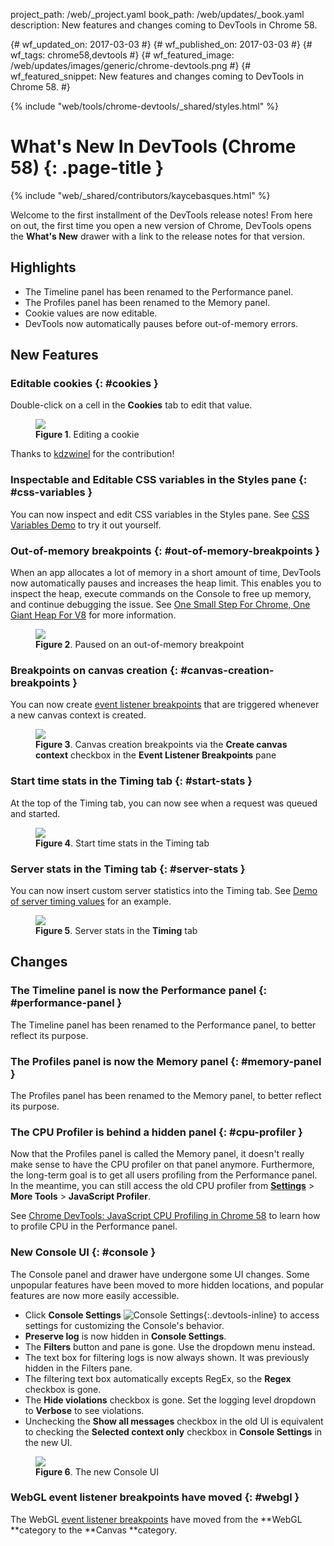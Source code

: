 project_path: /web/_project.yaml
book_path: /web/updates/_book.yaml
description: New features and changes coming to DevTools in Chrome 58.

{# wf_updated_on: 2017-03-03 #}
{# wf_published_on: 2017-03-03 #}
{# wf_tags: chrome58,devtools #}
{# wf_featured_image: /web/updates/images/generic/chrome-devtools.png #}
{# wf_featured_snippet: New features and changes coming to DevTools in Chrome 58. #}

{% include "web/tools/chrome-devtools/_shared/styles.html" %}

# What's New In DevTools (Chrome 58) {: .page-title }

{% include "web/_shared/contributors/kaycebasques.html" %}

Welcome to the first installment of the DevTools release notes! From here on
out, the first time you open a new version of Chrome, DevTools opens the
**What's New** drawer with a link to the release notes for that version.

## Highlights

* The Timeline panel has been renamed to the Performance panel.
* The Profiles panel has been renamed to the Memory panel.
* Cookie values are now editable.
* DevTools now automatically pauses before out-of-memory errors.

## New Features

### Editable cookies {: #cookies }

Double-click on a cell in the **Cookies** tab to edit that value.

<figure>
  <img src="/web/updates/images/2017/03/editable-cookies.png"/>
  <figcaption>
    <b>Figure 1</b>. Editing a cookie
  </figcaption>
</figure>

Thanks to [kdzwinel](https://twitter.com/kdzwinel) for the contribution!

### Inspectable and Editable CSS variables in the Styles pane {: #css-variables }

You can now inspect and edit CSS variables in the Styles pane. See [CSS
Variables Demo][css vars] to try it out yourself.

[css vars]: https://googlechrome.github.io/devtools-samples/author/css-vars

### Out-of-memory breakpoints {: #out-of-memory-breakpoints }

When an app allocates a lot of memory in a short amount of time, DevTools now
automatically pauses and increases the heap limit. This enables you to inspect
the heap, execute commands on the Console to free up memory, and continue
debugging the issue. See [One Small Step For Chrome, One Giant Heap For
V8][heap] for more information.

<figure>
  <img src="/web/updates/images/2017/03/out-of-memory-breakpoint.png"/>
  <figcaption>
    <b>Figure 2</b>. Paused on an out-of-memory breakpoint
  </figcaption>
</figure>

[heap]: https://v8project.blogspot.com/2017/02/one-small-step-for-chrome-one-giant.html

### Breakpoints on canvas creation {: #canvas-creation-breakpoints }

You can now create [event listener breakpoints][event-listener-breakpoint]
that are triggered whenever a new canvas context is created.

<figure>
  <img src="/web/updates/images/2017/03/canvas-breakpoint.png"/>
  <figcaption>
    <b>Figure 3</b>. Canvas creation breakpoints via the <b>Create canvas
    context</b> checkbox in the <b>Event Listener Breakpoints</b> pane
  </figcaption>
</figure>

[event-listener-breakpoint]: /web/tools/chrome-devtools/javascript/breakpoints#event-listeners

### Start time stats in the Timing tab {: #start-stats }

At the top of the Timing tab, you can now see when a request was queued and
started.

<figure>
  <img src="/web/updates/images/2017/03/request-start-times.svg"/>
  <figcaption>
    <b>Figure 4</b>. Start time stats in the Timing tab
  </figcaption>
</figure>

### Server stats in the Timing tab {: #server-stats }

You can now insert custom server statistics into the Timing tab. See
[Demo of server timing values][server] for an example.

[server]: https://gist.github.com/paulirish/a76ac17fc211b019e538c09d8d827691

<figure>
  <img src="/web/updates/images/2017/03/server-stats.svg"/>
  <figcaption>
    <b>Figure 5</b>. Server stats in the <b>Timing</b> tab
  </figcaption>
</figure>

## Changes

### The Timeline panel is now the Performance panel {: #performance-panel }

The Timeline panel has been renamed to the Performance panel, to better
reflect its purpose.

### The Profiles panel is now the Memory panel {: #memory-panel }

The Profiles panel has been renamed to the Memory panel, to better
reflect its purpose.

### The CPU Profiler is behind a hidden panel {: #cpu-profiler }

Now that the Profiles panel is called the Memory panel, it doesn't really
make sense to have the CPU profiler on that panel anymore. Furthermore,
the long-term goal is to get all users profiling from the Performance panel.
In the meantime, you can still access the old CPU profiler from
[**Settings**][settings] > **More Tools** > **JavaScript Profiler**.

See [Chrome DevTools: JavaScript CPU Profiling in Chrome 58][migration]
to learn how to profile CPU in the Performance panel.

[settings]: /web/tools/chrome-devtools/ui#settings
[migration]: /web/updates/2016/12/devtools-javascript-cpu-profile-migration

### New Console UI {: #console }

The Console panel and drawer have undergone some UI changes. Some unpopular features
have been moved to more hidden locations, and popular features are now more
easily accessible.

* Click **Console Settings** ![Console Settings][console settings]{:.devtools-inline} to
  access settings for customizing the Console's behavior.
* **Preserve log** is now hidden in **Console Settings**.
* The **Filters** button and pane is gone. Use the dropdown menu instead.
* The text box for filtering logs is now always shown. It was previously
  hidden in the Filters pane.
* The filtering text box automatically excepts RegEx, so the
  **Regex** checkbox is gone.
* The **Hide violations** checkbox is gone. Set the logging level dropdown to
  **Verbose** to see violations.
* Unchecking the **Show all messages** checkbox in the old UI is equivalent
  to checking the **Selected context only** checkbox in **Console Settings**
  in the new UI.

<figure>
  <img src="/web/updates/images/2017/03/console.png"/>
  <figcaption>
    <b>Figure 6</b>. The new Console UI
  </figcaption>
</figure>

[console settings]: /web/updates/images/2017/03/console-settings.png

### WebGL event listener breakpoints have moved {: #webgl }

The WebGL [event listener breakpoints][event-listener-breakpoint]
have moved from the **WebGL **category to the **Canvas **category.

